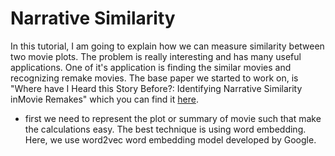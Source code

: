 # Narrative Similarity

In this tutorial, I am going to explain how we can measure similarity between two movie plots. The problem is really interesting and has many useful applications. One of it's application is finding the similar movies and recognizing remake movies. The base paper we started to work on, is "Where have I Heard this Story Before?: Identifying Narrative Similarity inMovie Remakes" which you can find it [here](http://aclweb.org/anthology/N18-2106).

 - first we need to represent the plot or summary of movie such that make the calculations easy. The best technique is using word embedding. Here, we use word2vec word embedding model developed by Google.  
